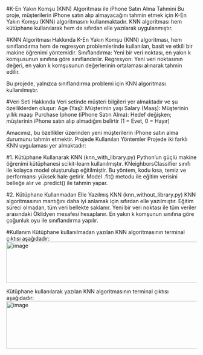 #K-En Yakın Komşu (KNN) Algoritması ile iPhone Satın Alma Tahmini
Bu proje, müşterilerin iPhone satın alıp almayacağını tahmin etmek için K-En Yakın Komşu (KNN) algoritmasını kullanmaktadır. KNN algoritması hem kütüphane kullanılarak hem de sıfırdan elle yazılarak uygulanmıştır.

#KNN Algoritması Hakkında
K-En Yakın Komşu (KNN) algoritması, hem sınıflandırma hem de regresyon problemlerinde kullanılan, basit ve etkili bir makine öğrenimi yöntemidir.
Sınıflandırma: Yeni bir veri noktası, en yakın k komşusunun sınıfına göre sınıflandırılır.
Regresyon: Yeni veri noktasının değeri, en yakın k komşusunun değerlerinin ortalaması alınarak tahmin edilir.

Bu projede, yalnızca sınıflandırma problemi için KNN algoritması kullanılmıştır.

#Veri Seti Hakkında
Veri setinde müşteri bilgileri yer almaktadır ve şu özelliklerden oluşur:
Age (Yaş): Müşterinin yaşı
Salary (Maaş): Müşterinin yıllık maaşı
Purchase Iphone (iPhone Satın Alma): Hedef değişken; müşterinin iPhone satın alıp almadığını belirtir (1 = Evet, 0 = Hayır)

Amacımız, bu özellikler üzerinden yeni müşterilerin iPhone satın alma durumunu tahmin etmektir.
Projede Kullanılan Yöntemler
Projede iki farklı KNN uygulaması yer almaktadır:

#1. Kütüphane Kullanarak KNN (knn_with_library.py)
Python’un güçlü makine öğrenimi kütüphanesi scikit-learn kullanılmıştır. KNeighborsClassifier sınıfı ile kolayca model oluşturulup eğitilmiştir. Bu yöntem, kodu kısa, temiz ve performansı yüksek hale getirir. 
Model .fit() metodu ile eğitim verisini belleğe alır ve .predict() ile tahmin yapar.

#2. Kütüphane Kullanmadan Elle Yazılmış KNN (knn_without_library.py)
KNN algoritmasının mantığını daha iyi anlamak için sıfırdan elle yazılmıştır. Eğitim süreci olmadan, tüm veri bellekte saklanır. Yeni bir veri noktası ile tüm veriler arasındaki Öklidyen mesafesi hesaplanır. En yakın k komşunun sınıfına göre çoğunluk oyu ile sınıflandırma yapılır.

#Kullanım
Kütüphane kullanılmadan yazılan KNN algoritmasının terminal çıktısı aşağıdadır:
<img width="932" height="109" alt="image" src="https://github.com/user-attachments/assets/b6e60df2-500f-4525-b298-966a315d353d" />

Kütüphane kullanılarak yazılan KNN algoritmasının terminal çıktısı aşağıdadır:
<img width="948" height="126" alt="image" src="https://github.com/user-attachments/assets/33388257-d567-4cb7-a814-216d1b231ec9" />


